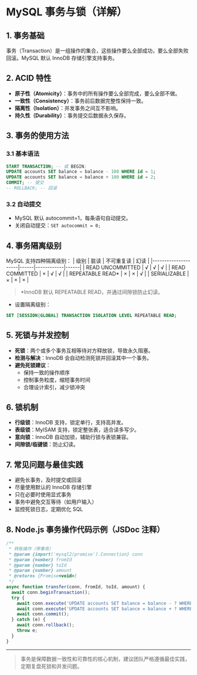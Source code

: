# MySQL 事务与锁（详解）

## 1. 事务基础
事务（Transaction）是一组操作的集合，这些操作要么全部成功，要么全部失败回滚。MySQL 默认 InnoDB 存储引擎支持事务。

## 2. ACID 特性
- **原子性（Atomicity）**：事务中的所有操作要么全部完成，要么全部不做。
- **一致性（Consistency）**：事务前后数据完整性保持一致。
- **隔离性（Isolation）**：并发事务之间互不影响。
- **持久性（Durability）**：事务提交后数据永久保存。

## 3. 事务的使用方法
### 3.1 基本语法
```sql
START TRANSACTION; -- 或 BEGIN;
UPDATE accounts SET balance = balance - 100 WHERE id = 1;
UPDATE accounts SET balance = balance + 100 WHERE id = 2;
COMMIT; -- 提交
-- ROLLBACK; -- 回滚
```

### 3.2 自动提交
- MySQL 默认 autocommit=1，每条语句自动提交。
- 关闭自动提交：`SET autocommit = 0;`

## 4. 事务隔离级别
MySQL 支持四种隔离级别：
| 级别                | 脏读 | 不可重复读 | 幻读 |
|---------------------|------|------------|------|
| READ UNCOMMITTED    | √    | √          | √    |
| READ COMMITTED      | ×    | √          | √    |
| REPEATABLE READ*    | ×    | ×          | √    |
| SERIALIZABLE        | ×    | ×          | ×    |
> *InnoDB 默认 REPEATABLE READ，并通过间隙锁防止幻读。

- 设置隔离级别：
```sql
SET [SESSION|GLOBAL] TRANSACTION ISOLATION LEVEL REPEATABLE READ;
```

## 5. 死锁与并发控制
- **死锁**：两个或多个事务互相等待对方释放锁，导致永久阻塞。
- **检测与解决**：InnoDB 会自动检测死锁并回滚其中一个事务。
- **避免死锁建议**：
  - 保持一致的操作顺序
  - 控制事务粒度，缩短事务时间
  - 合理设计索引，减少锁冲突

## 6. 锁机制
- **行级锁**：InnoDB 支持，锁定单行，支持高并发。
- **表级锁**：MyISAM 支持，锁定整张表，适合读多写少。
- **意向锁**：InnoDB 自动加锁，辅助行锁与表锁兼容。
- **间隙锁/临键锁**：防止幻读。

## 7. 常见问题与最佳实践
- 避免长事务，及时提交或回滚
- 尽量使用默认的 InnoDB 存储引擎
- 只在必要时使用显式事务
- 事务中避免交互等待（如用户输入）
- 监控死锁日志，定期优化 SQL

## 8. Node.js 事务操作代码示例（JSDoc 注释）
```js
/**
 * 转账操作（带事务）
 * @param {import('mysql2/promise').Connection} conn
 * @param {number} fromId
 * @param {number} toId
 * @param {number} amount
 * @returns {Promise<void>}
 */
async function transfer(conn, fromId, toId, amount) {
  await conn.beginTransaction();
  try {
    await conn.execute('UPDATE accounts SET balance = balance - ? WHERE id = ?', [amount, fromId]);
    await conn.execute('UPDATE accounts SET balance = balance + ? WHERE id = ?', [amount, toId]);
    await conn.commit();
  } catch (e) {
    await conn.rollback();
    throw e;
  }
}
```

---

> 事务是保障数据一致性和可靠性的核心机制，建议团队严格遵循最佳实践，定期复盘死锁和并发问题。 